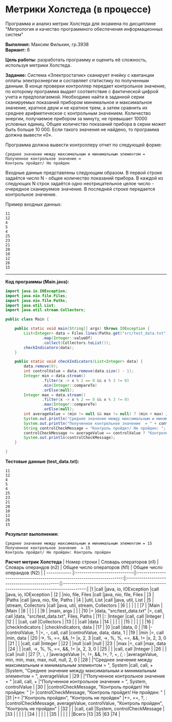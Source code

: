 # Метрики Холстеда (в процессе)
Программа и анализ метрик Холстеда для экзамена по дисциплине "Метрология и качество программного обеспечения информационных систем"

**Выполнил:** Максим Филькин, гр.3938  
**Вариант:** 6

**Цель работы:** разработать программу и оценить её сложность, используя метрики Холстеда.

**Задание:** Система «Электростатик» сканирует ячейку с квитанции оплаты электроэнергии и составляет статистику по полученным данным.  В конце проверки контроллер передает контрольное значение, по которому программа выдает соответствие с фактической цифрой учета и предполагаемой. Необходимо найти в заданной серии сканируемых показаний прибором минимальное и максимальное значение, кратное двум и не кратное трем, а затем сравнить их среднее арифметическое с контрольным значением. Количество энергии, получаемое прибором за минуту, не превышает 10000 условных единиц. Общее количество показаний прибора в серии может быть больше 10 000. Если такого значения не найдено, то программа должна вывести «0».

Программа должна вывести контроллеру отчет по следующей форме:
```
Среднее значение между максимальным и минимальным элементом =
Полученное контрольное значение =
Контроль пройдет/ Не пройден
```

Входные данные представлены следующим образом. В первой строке задаётся число N - общее количество показаний прибора. В каждой из следующих N строк задаётся одно неотрицательное целое число - очередное сканируемое значение. В последней строке передается контрольное значение. 

Пример входных данных:  
```
11  
12  
4  
5  
4  
25  
23  
21  
20  
10  
12  
26  
15
```
***
**Код программы (Main.java):**
```java
import java.io.IOException;
import java.nio.file.Files;
import java.nio.file.Paths;
import java.util.List;
import java.util.stream.Collectors;

public class Main {

    public static void main(String[] args) throws IOException {
        List<Integer> data = Files.lines(Paths.get("src/test_data.txt"))
                .map(Integer::valueOf)
                .collect(Collectors.toList());
        checkIndicators(data);
    }

    public static void checkIndicators(List<Integer> data) {
        data.remove(0);
        int controlValue = data.remove(data.size() - 1);
        Integer min = data.stream()
                .filter(x -> x % 2 == 0 && x % 3 != 0)
                .min(Integer::compareTo)
                .orElse(null);
        Integer max = data.stream()
                .filter(x -> x % 2 == 0 && x % 3 != 0)
                .max(Integer::compareTo)
                .orElse(null);
        int averageValue = (min != null && max != null) ? (min + max) / 2 : 0;
        System.out.println("Среднее значение между максимальным и минимальным элементом = " + averageValue);
        System.out.println("Полученное контрольное значение  = " + controlValue);
        String controlCheckMessage = "Контроль пройдет/ Не пройден: ";
        controlCheckMessage += averageValue == controlValue ? "Контроль пройден" : "Контроль не пройден";
        System.out.println(controlCheckMessage);
    }

}
```
**Тестовые данные (test_data.txt):**
```
11  
12  
4  
5  
4  
25  
23  
21  
20  
10  
12  
26  
15
```
**Результат выполнения:**
```
Среднее значение между максимальным и минимальным элементом = 15
Полученное контрольное значение  = 15
Контроль пройдет/ Не пройден: Контроль пройден
```
**Расчет метрик Холстеда**
| Номер строки | Словарь операторов (n1)      | Словарь операндов (n2)                                                  | Общее число операторов (N1)                   | Общее число операндов (N2)                                                                |
| ------------ |:----------------------------:|:-----------------------------------------------------------------------:|:---------------------------------------------:|:-----------------------------------------------------------------------------------------:|
|1             |call                          |java, io, IOException                                                    |call                                           |java, io, IOException                                                                      |
|2             |                              |nio, file, Files                                                         |call                                           |java, nio, file, Files                                                                     |
|3             |                              |Paths                                                                    |call                                           |java, nio, file, Paths                                                                     |
|4             |                              |util, List                                                               |call                                           |java, util, List                                                                           |
|5             |                              |stream, Collectors                                                       |call                                           |java, util, stream, Collectors                                                             |
|6             |                              |                                                                         |                                               |                                                                                           |
|7             |                              |Main                                                                     |                                               |Main                                                                                       |
|8             |                              |                                                                         |                                               |                                                                                           |
|9             |                              |main, args                                                               |                                               |                                                                                           |
|10            |=                             |data, "src/test_data.txt"                                                |=, call, call                                  |data, "src/test_data.txt", Files, Paths                                                    |
|11            |::                            |Integer                                                                  |call, call                                     |Integer                                                                                    |
|12            |                              |                                                                         |call, call                                     |Collectors                                                                                 |
|13            |                              |                                                                         |call                                           |data                                                                                       |
|14            |                              |                                                                         |                                               |                                                                                           |
|15            |                              |                                                                         |                                               |                                                                                           |
|16            |                              |checkIndicators                                                          |                                               |checkIndicators, data                                                                      |
|17            |                              |0                                                                        |call                                           |data, 0                                                                                    |
|18            |-                             |controlValue, 1                                                          |=, -, call, call                               |controlValue, data, data, 1                                                                |
|19            |                              |min                                                                      |=, call                                        |min, data                                                                                  |
|20            |->, %, ==, &&, !=             |x, 2, 3                                                                  |call, ->, %, %, ==, &&, !=                     |x, 2, 3, 0                                                                                 |
|21            |                              |                                                                         |call, call                                     |Integer                                                                                    |
|22            |                              |null                                                                     |call                                           |null                                                                                       |
|23            |                              |max                                                                      |=, call                                        |max, data                                                                                  |
|24            |                              |                                                                         |call, ->, %, %, ==, &&, !=                     |x, 2, 3, 0                                                                                 |
|25            |                              |                                                                         |call, call                                     |Integer                                                                                    |
|26            |                              |                                                                         |call                                           |null                                                                                       |
|27            |?, :, /                       |averageValue                                                             |=, !=, &&, !=, ?, +, /, :                      |averageValue, min, min, max, max, null, null, 2, 0                                         |
|28            |                              |"Среднее значение между максимальным и минимальным элементом = ", System |call, call, +                                  |System, "Среднее значение между максимальным и минимальным элементом = ", averageValue     |
|29            |                              |"Полученное контрольное значение  = "                                    |call, call, +                                  |"Полученное контрольное значение  = ", System, controlValue                                |
|30            |                              |controlCheckMessage, "Контроль пройдет/ Не пройден: "                    |=                                              |controlCheckMessage, "Контроль пройдет/ Не пройден: "                                      |
|31            |+=                            |"Контроль пройден", "Контроль не пройден"                                |+=, ==, ?, :                                   |controlCheckMessage, averageValue, controlValue, "Контроль пройден", "Контроль не пройден" |
|32            |                              |                                                                         |call, call                                     |System, controlCheckMessage                                                                |
|33            |                              |                                                                         |                                               |                                                                                           |
|34            |                              |                                                                         |                                               |                                                                                           |
|35            |                              |                                                                         |                                               |                                                                                           |
|Всего         |13                            |35                                                                       |63                                             |74                                                                                          |
